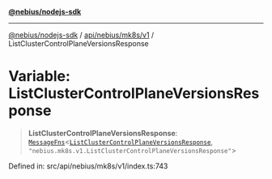 [**@nebius/nodejs-sdk**](../../../../../README.md)

***

[@nebius/nodejs-sdk](../../../../../README.md) / [api/nebius/mk8s/v1](../README.md) / ListClusterControlPlaneVersionsResponse

# Variable: ListClusterControlPlaneVersionsResponse

> **ListClusterControlPlaneVersionsResponse**: [`MessageFns`](../../../../../runtime/protos/core/interfaces/MessageFns.md)\<[`ListClusterControlPlaneVersionsResponse`](../interfaces/ListClusterControlPlaneVersionsResponse.md), `"nebius.mk8s.v1.ListClusterControlPlaneVersionsResponse"`\>

Defined in: src/api/nebius/mk8s/v1/index.ts:743
